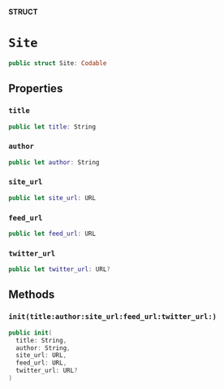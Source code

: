 **STRUCT**

# `Site`

```swift
public struct Site: Codable
```

## Properties
### `title`

```swift
public let title: String
```

### `author`

```swift
public let author: String
```

### `site_url`

```swift
public let site_url: URL
```

### `feed_url`

```swift
public let feed_url: URL
```

### `twitter_url`

```swift
public let twitter_url: URL?
```

## Methods
### `init(title:author:site_url:feed_url:twitter_url:)`

```swift
public init(
  title: String,
  author: String,
  site_url: URL,
  feed_url: URL,
  twitter_url: URL?
)
```
